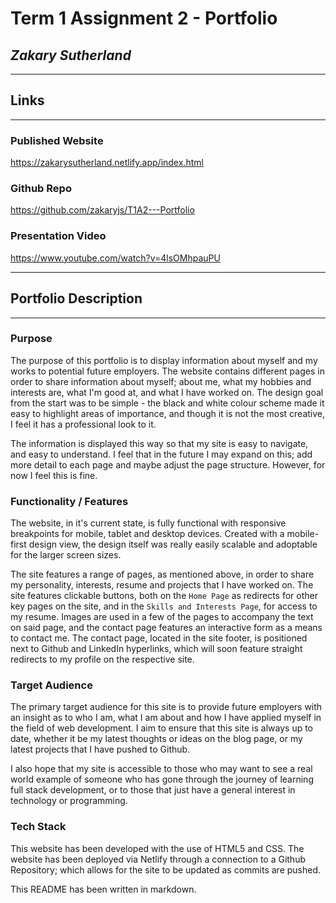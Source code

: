 # Term 1 Assignment 2 - Portfolio
## *Zakary Sutherland*
<hr>

## Links
<hr>

### Published Website
https://zakarysutherland.netlify.app/index.html

### Github Repo
https://github.com/zakaryjs/T1A2---Portfolio

### Presentation Video
https://www.youtube.com/watch?v=4lsOMhpauPU

<hr>

## Portfolio Description
<hr>

### Purpose
The purpose of this portfolio is to display information about myself and my works to potential future employers. The website contains different pages in order to share information about myself; about me, what my hobbies and interests are, what I'm good at, and what I have worked on. The design goal from the start was to be simple - the black and white colour scheme made it easy to highlight areas of importance, and though it is not the most creative, I feel it has a professional look to it. 

The information is displayed this way so that my site is easy to navigate, and easy to understand. I feel that in the future I may expand on this; add more detail to each page and maybe adjust the page structure. However, for now I feel this is fine. 

### Functionality / Features
The website, in it's current state, is fully functional with responsive breakpoints for mobile, tablet and desktop devices. Created with a mobile-first design view, the design itself was really easily scalable and adoptable for the larger screen sizes.

The site features a range of pages, as mentioned above, in order to share my personality, interests, resume and projects that I have worked on. The site features clickable buttons, both on the ```Home Page``` as redirects for other key pages on the site, and in the ```Skills and Interests Page```, for access to my resume. Images are used in a few of the pages to accompany the text on said page, and the contact page features an interactive form as a means to contact me. The contact page, located in the site footer, is positioned next to Github and LinkedIn hyperlinks, which will soon feature straight redirects to my profile on the respective site. 

### Target Audience

The primary target audience for this site is to provide future employers with an insight as to who I am, what I am about and how I have applied myself in the field of web development. I aim to ensure that this site is always up to date, whether it be my latest thoughts or ideas on the blog page, or my latest projects that I have pushed to Github.

I also hope that my site is accessible to those who may want to see a real world example of someone who has gone through the journey of learning full stack development, or to those that just have a general interest in technology or programming. 

### Tech Stack

This website has been developed with the use of HTML5 and CSS. The website has been deployed via Netlify through a connection to a Github Repository; which allows for the site to be updated as commits are pushed.

This README has been written in markdown.